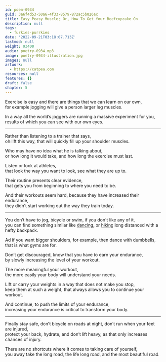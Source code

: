 ```yaml
---
id: poem-0934
guid: 3a6f4d53-50a6-4f33-8579-872ac5b026ac
title: Easy Peasy Muscle; Or, How To Get Your Beefcupcake On
description: null
tags:
  - furkies-purrkies
date: '2022-09-21T03:18:07.713Z'
lastmod: null
weight: 93400
audio: poetry-0934.mp3
image: poetry-0934-illustration.jpg
images: null
artwork:
  - https://catpea.com
resources: null
features: {}
draft: false
chapter: 5
---
```


Exercise is easy and there are things that we can learn on our own,\
for example jogging will give a person larger leg muscles.

In a way all the world’s joggers are running a massive experiment for you,\
results of which you can see with our own eyes.

---

Rather than listening to a trainer that says,\
oh lift this way, that will quickly fill up your shoulder muscles.

Who may have no idea what he is talking about,\
or how long it would take, and how long the exercise must last.

Listen or look at athletes,\
that look the way you want to look, see what they are up to.

Their routine presents clear evidence,\
that gets you from beginning to where you need to be.

And their workouts seem hard, because they have increased their endurance,\
they didn’t start working out the way they train today.

---

You don’t have to jog, bicycle or swim, if you don't like any of it,\
you can find something similar like [dancing](https://www.youtube.com/results?search_query=tutorial+shuffle+dancing+cutting+shapes), or [hiking](https://www.youtube.com/watch?v=hPSvdKTEZug) long distanced with a hefty backpack.

Ad if you want bigger shoulders, for example, then dance with dumbbells,\
that is what gyms are for.

Don’t get discouraged, know that you have to earn your endurance,\
by slowly increasing the level of your workout.

The more meaningful your workout,\
the more easily your body will understand your needs.

Lift or carry your weights in a way that does not make you stop,\
keep them at such a weight, that always allows you to continue your workout.

And continue, to push the limits of your endurance,\
increasing your endurance is critical to transform your body.

---

Finally stay safe, don’t bicycle on roads at night, don’t run when your feet are injured,\
protect your back, hydrate, and don’t lift heavy, as that only increases chances of injury.

There are no shortcuts where it comes to taking care of yourself,\
you away take the long road, the life long road, and the most beautiful road.
